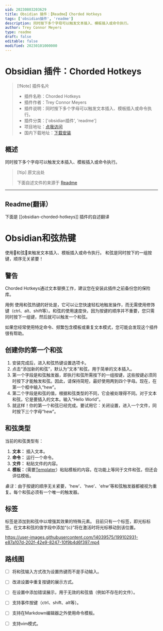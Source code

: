 ```yaml
---
uid: 20230803203629
title: Obsidian 插件：【Readme】Chorded Hotkeys
tags: ['obsidian插件', 'readme']
description: 同时按下多个字母可以触发文本插入、模板插入或命令执行。
author: Trey Connor Meyers
type: readme
draft: false
editable: false
modified: 20230101000000
---
```


# Obsidian 插件：Chorded Hotkeys

> [!Note] 插件名片
> - 插件名称：Chorded Hotkeys
> - 插件作者：Trey Connor Meyers
> - 插件说明：同时按下多个字母可以触发文本插入、模板插入或命令执行。
> - 插件分类：['obsidian插件', 'readme']
> - 项目地址：[点我访问](https://github.com/ConnorMeyers/obsidian-chorded-hotkeys)
> - 国内下载地址：[下载安装](https://pkmer.cn/products/plugin/pluginMarket/?obsidian-chorded-hotkeys)

## 概述

同时按下多个字母可以触发文本插入、模板插入或命令执行。



> [!tip] 原文出处
> 
>下面自述文件的来源于 [Readme](https://ghproxy.net/https://raw.githubusercontent.com/ConnorMeyers/obsidian-chorded-hotkeys/master/README.md)
> 

---

## Readme(翻译）

下面是 [[obsidian-chorded-hotkeys]] 插件的自述翻译


# Obsidian和弦热键
使用🎵和弦🎵来触发文本插入、模板插入或命令执行。
和弦是同时按下的一组按键，顺序无关紧要！

## 警告
Chorded Hotkeys通过文本替换工作，建议您在安装此插件之前备份您的保险库。

用例
使用和弦热键的好处是，它可以让您快速轻松地触发操作，而无需使用修饰键（ctrl、alt、shift等）。和弦的使用速度快，因为按键的顺序并不重要，您只需同时按下一组键，然后就可以触发一个和弦。

如果您经常使用特定命令、频繁包含模板或重复文本模式，您可能会发现这个插件很有帮助。

## 创建你的第一个和弦
1. 安装完成后，进入和弦热键设置选项卡。
2. 点击“添加新的和弦”，默认为“文本”和弦，用于简单的文本插入。
3. 第一个字段是和弦触发器，即执行和弦所需按下的一组按键，这些按键必须同时按下才能触发和弦。因此，请保持简短，最好使用两到四个字母。现在，在第一个框中输入“hew”。
4. 第二个字段是和弦的值，根据和弦类型的不同，它会被处理得不同。对于文本和弦，它是要插入的文本。输入“Hello World”。
5. 就这样！你的第一个和弦已经完成。要试用它：关闭设置，进入一个文件，同时按下三个字母“hew”。

## 和弦类型
当前的和弦类型有：
1. **文本：** 插入文本。
2. **命令：** 运行一个命令。
3. **文件：** 粘贴文件的内容。
4. **模板：**（需要[Templater](https://github.com/SilentVoid13/Templater)）粘贴模板的内容。在功能上等同于文件和弦，但还会评估模板。

*备注*：由于按键的顺序无关紧要，'hew'、'hwe'、'ehw'等和弦触发器都被视为重复。每个和弦必须有一个唯一的触发器。

## 标签
标签是添加到和弦中以增强其效果的特殊元素。
目前只有一个标签，即光标标签。在文本和弦的值字段中添加“{c}”将在激活时将光标移动到该位置。

https://user-images.githubusercontent.com/14039575/199102931-e87a107d-202f-42e9-8247-10f9b4d6f397.mp4

## 路线图
- [ ] 将和弦输入方式改为设置热键而不是手动输入。
- [ ] 改进设置中重复按键的展示方式。
- [ ] 在设置中添加错误展示，用于无效的和弦值（例如不存在的文件）。
- [ ] 支持事件按键（ctrl、shift、alt等）。
- [ ] 支持在Markdown编辑器之外使用命令模板。
- [ ] 支持vim模式。



